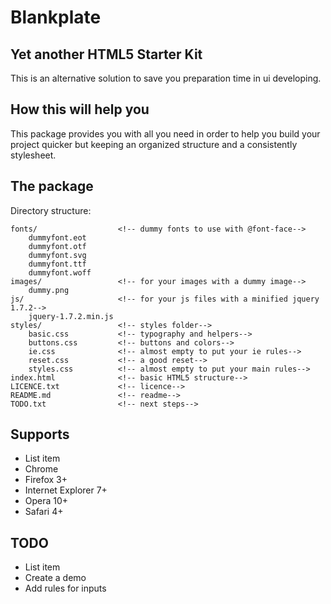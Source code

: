 # Blankplate

## Yet another HTML5 Starter Kit

This is an alternative solution to save you preparation time in ui developing.

## How this will help you

This package provides you with all you need in order to help you build your project quicker but keeping an organized structure and a consistently stylesheet.

## The package

Directory structure:

    fonts/                  <!-- dummy fonts to use with @font-face-->
        dummyfont.eot
        dummyfont.otf
        dummyfont.svg
        dummyfont.ttf
        dummyfont.woff
    images/                 <!-- for your images with a dummy image-->
        dummy.png
    js/                     <!-- for your js files with a minified jquery 1.7.2-->
        jquery-1.7.2.min.js
    styles/                 <!-- styles folder-->
        basic.css           <!-- typography and helpers-->
        buttons.css         <!-- buttons and colors-->
        ie.css              <!-- almost empty to put your ie rules-->
        reset.css           <!-- a good reset-->
        styles.css          <!-- almost empty to put your main rules-->
    index.html              <!-- basic HTML5 structure-->
    LICENCE.txt             <!-- licence-->
    README.md               <!-- readme-->
    TODO.txt                <!-- next steps-->

## Supports

 - List item
 - Chrome
 - Firefox 3+
 - Internet Explorer 7+
 - Opera 10+
 - Safari 4+

## TODO

 - List item
 - Create a demo
 - Add rules for inputs